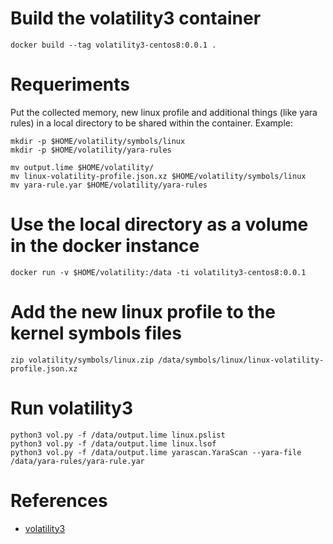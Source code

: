 # Build the volatility3 container
```
docker build --tag volatility3-centos8:0.0.1 .
```

# Requeriments

Put the collected memory, new linux profile and additional things (like yara rules) in a local directory to be shared within the container.
Example:
```
mkdir -p $HOME/volatility/symbols/linux
mkdir -p $HOME/volatility/yara-rules

mv output.lime $HOME/volatility/
mv linux-volatility-profile.json.xz $HOME/volatility/symbols/linux
mv yara-rule.yar $HOME/volatility/yara-rules
```

# Use the local directory as a volume in the docker instance
```
docker run -v $HOME/volatility:/data -ti volatility3-centos8:0.0.1
```

# Add the new linux profile to the kernel symbols files
```
zip volatility/symbols/linux.zip /data/symbols/linux/linux-volatility-profile.json.xz
```

# Run volatility3
```
python3 vol.py -f /data/output.lime linux.pslist
python3 vol.py -f /data/output.lime linux.lsof
python3 vol.py -f /data/output.lime yarascan.YaraScan --yara-file /data/yara-rules/yara-rule.yar
```

# References
* [volatility3](https://github.com/volatilityfoundation/volatility3)
